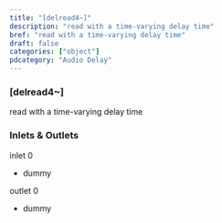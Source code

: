 ```yaml
---
title: "[delread4~]"
description: "read with a time-varying delay time"
bref: "read with a time-varying delay time"
draft: false
categories: ["object"]
pdcategory: "Audio Delay"
---
```


### [delread4~]

read with a time-varying delay time

### Inlets & Outlets

inlet 0

 - dummy

outlet 0

 - dummy
 
